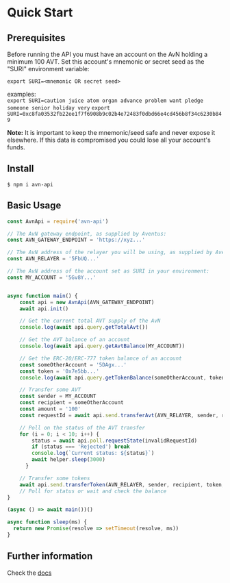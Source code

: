 # Quick Start

## Prerequisites
Before running the API you must have an account on the AvN holding a minimum 100 AVT. Set this account's mnemonic or secret seed as the "SURI" environment variable:
```
export SURI=<mnemonic OR secret seed>
```
examples: \
`export SURI=caution juice atom organ advance problem want pledge someone senior holiday very`
`export SURI=0xc8fa03532fb22ee1f7f6908b9c02b4e72483f0dbd66e4cd456b8f34c6230b849`

**Note:** It is important to keep the mnemonic/seed safe and never expose it elsewhere. If this data is compromised you could lose all your account's funds.

## Install

```shell
$ npm i avn-api
```

## Basic Usage

```javascript
const AvnApi = require('avn-api')

// The AvN gateway endpoint, as supplied by Aventus:
const AVN_GATEWAY_ENDPOINT = 'https://xyz...'

// The AvN address of the relayer you will be using, as supplied by Aventus:
const AVN_RELAYER = '5FbUQ...'

// The AvN address of the account set as SURI in your environment:
const MY_ACCOUNT = '5Gv8Y...'


async function main() {
    const api = new AvnApi(AVN_GATEWAY_ENDPOINT)
    await api.init()

    // Get the current total AVT supply of the AvN
    console.log(await api.query.getTotalAvt())

    // Get the AVT balance of an account
    console.log(await api.query.getAvtBalance(MY_ACCOUNT))

    // Get the ERC-20/ERC-777 token balance of an account
    const someOtherAccount = '5DAgx...'
    const token = '0x7e5bb...'
    console.log(await api.query.getTokenBalance(someOtherAccount, token))

    // Transfer some AVT
    const sender = MY_ACCOUNT
    const recipient = someOtherAccount
    const amount = '100'
    const requestId = await api.send.transferAvt(AVN_RELAYER, sender, recipient, amount)

    // Poll on the status of the AVT transfer
    for (i = 0; i < 10; i++) {
        status = await api.poll.requestState(invalidRequestId)
        if (status === 'Rejected') break
        console.log(`Current status: ${status}`)
        await helper.sleep(3000)
      }

    // Transfer some tokens  
    await api.send.transferToken(AVN_RELAYER, sender, recipient, token, amount)
    // Poll for status or wait and check the balance
}

(async () => await main())()

async function sleep(ms) {
  return new Promise(resolve => setTimeout(resolve, ms))
}
```

## Further information
Check the [docs](https://aventus-network-services.github.io/avn-gateway-docs/)

